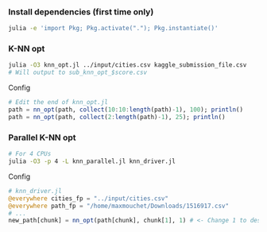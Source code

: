 
### Install dependencies (first time only)

```bash
julia -e 'import Pkg; Pkg.activate("."); Pkg.instantiate()'
```

### K-NN opt

```bash
julia -O3 knn_opt.jl ../input/cities.csv kaggle_submission_file.csv
# Will output to sub_knn_opt_$score.csv
```

Config
```julia
# Edit the end of knn_opt.jl
path = nn_opt(path, collect(10:10:length(path)-1), 100); println()                                                                                           
path = nn_opt(path, collect(2:length(path)-1), 25); println()   
```

### Parallel K-NN opt

```bash
# For 4 CPUs
julia -O3 -p 4 -L knn_parallel.jl knn_driver.jl
```

Config
```julia
# knn_driver.jl
@everywhere cities_fp = "../input/cities.csv"
@everywhere path_fp = "/home/maxmouchet/Downloads/1516917.csv"
# ...
new_path[chunk] = nn_opt(path[chunk], chunk[1], 1) # <- Change 1 to desired K value
```
